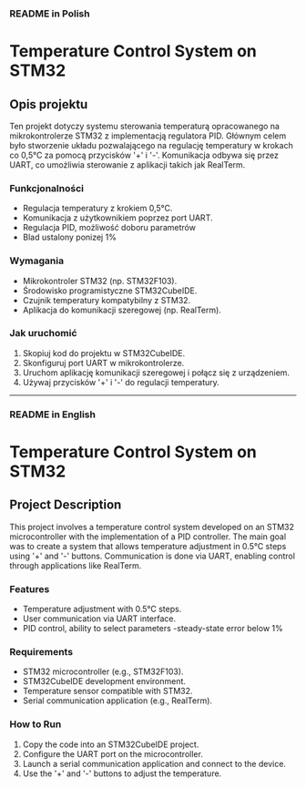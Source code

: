 ### README in Polish

# Temperature Control System on STM32

## Opis projektu
Ten projekt dotyczy systemu sterowania temperaturą opracowanego na mikrokontrolerze STM32 z implementacją regulatora PID. Głównym celem było stworzenie układu pozwalającego na regulację temperatury w krokach co 0,5°C za pomocą przycisków '+' i '-'. Komunikacja odbywa się przez UART, co umożliwia sterowanie z aplikacji takich jak RealTerm. 

### Funkcjonalności
- Regulacja temperatury z krokiem 0,5°C.
- Komunikacja z użytkownikiem poprzez port UART.
- Regulacja PID, możliwość doboru parametrów
- Blad ustalony ponizej 1%

### Wymagania
- Mikrokontroler STM32 (np. STM32F103).
- Środowisko programistyczne STM32CubeIDE.
- Czujnik temperatury kompatybilny z STM32.
- Aplikacja do komunikacji szeregowej (np. RealTerm).

### Jak uruchomić
1. Skopiuj kod do projektu w STM32CubeIDE.
2. Skonfiguruj port UART w mikrokontrolerze.
3. Uruchom aplikację komunikacji szeregowej i połącz się z urządzeniem.
4. Używaj przycisków '+' i '-' do regulacji temperatury.

---

### README in English

# Temperature Control System on STM32

## Project Description
This project involves a temperature control system developed on an STM32 microcontroller with the implementation of a PID controller. The main goal was to create a system that allows temperature adjustment in 0.5°C steps using '+' and '-' buttons. Communication is done via UART, enabling control through applications like RealTerm.

### Features
- Temperature adjustment with 0.5°C steps.
- User communication via UART interface.
- PID control, ability to select parameters
-steady-state error below 1%

### Requirements
- STM32 microcontroller (e.g., STM32F103).
- STM32CubeIDE development environment.
- Temperature sensor compatible with STM32.
- Serial communication application (e.g., RealTerm).

### How to Run
1. Copy the code into an STM32CubeIDE project.
2. Configure the UART port on the microcontroller.
3. Launch a serial communication application and connect to the device.
4. Use the '+' and '-' buttons to adjust the temperature.
